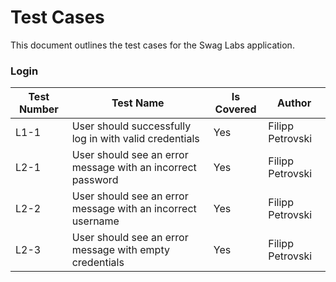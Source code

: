 # Test Cases

This document outlines the test cases for the Swag Labs application.

### Login

| Test Number | Test Name                                                      | Is Covered | Author           |
| ----------- | -------------------------------------------------------------- | ---------- | ---------------- |
| L1-1        | User should successfully log in with valid credentials         | Yes        | Filipp Petrovski |
| L2-1        | User should see an error message with an incorrect password    | Yes        | Filipp Petrovski |
| L2-2        | User should see an error message with an incorrect username    | Yes        | Filipp Petrovski |
| L2-3        | User should see an error message with empty credentials        | Yes        | Filipp Petrovski |